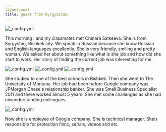 ```yaml
---
layout:post
title: guest from Kyrgyzstan.
---
```

![_config.yml](http://photos1.meetupstatic.com/photos/member/a/f/0/c/highres_117104812.jpeg)

This morning I and my classmates met Chinara Satkeeva. She is from Kyrgystan, Bishkek city. We speak in Russian because she know Russian and 
English languages excellently. She is very friendly, smiling and pretty woman. We asked her about something like what is she job and how 
did she start to work. Her story of finding the current job was interesting for me.

![_config.yml](http://www.business.umt.edu/orgs/made/images/SoBA-UM-logo.png)
![_config.yml](http://www.umt.edu/featured-stories/images/state_of_the_university.jpg)
![_config.yml](http://www.iqtisadiyyat.com/xeber_image/JPMorgan-Chase-reports-be-001.jpg)

She studied to one of the best schools in Bishkek. Then she went to The University of Montana. Her job had been before Google company was JPMorgan Chase's relationship banker. She was Small Business Specialist 2011 and there worked almost 5 years. She met some challenges as she had misunderstanding colleagues.

![_config.yml](http://static.jbcgroup.com/news/pictures/a47ad5a9468d2d2bbf99361213dabe70.jpg)

Now she is employee of Google company. She is technical manager. Sheis responsible for protection filmc, serials, videos and etc.
